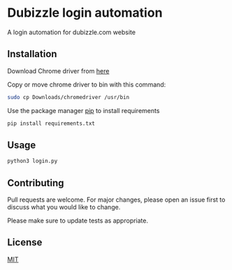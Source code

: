 # Dubizzle login automation

A login automation for dubizzle.com website

## Installation
Download Chrome driver from [here](https://sites.google.com/a/chromium.org/chromedriver/downloads)

Copy or move chrome driver to bin with this command:
```bash
sudo cp Downloads/chromedriver /usr/bin
```


Use the package manager [pip](https://pip.pypa.io/en/stable/) to install requirements

```bash
pip install requirements.txt
```

## Usage

```python
python3 login.py
```

## Contributing
Pull requests are welcome. For major changes, please open an issue first to discuss what you would like to change.

Please make sure to update tests as appropriate.

## License
[MIT](https://choosealicense.com/licenses/mit/)
